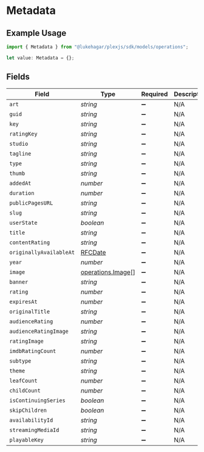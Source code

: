 # Metadata

## Example Usage

```typescript
import { Metadata } from "@lukehagar/plexjs/sdk/models/operations";

let value: Metadata = {};
```

## Fields

| Field                                                         | Type                                                          | Required                                                      | Description                                                   |
| ------------------------------------------------------------- | ------------------------------------------------------------- | ------------------------------------------------------------- | ------------------------------------------------------------- |
| `art`                                                         | *string*                                                      | :heavy_minus_sign:                                            | N/A                                                           |
| `guid`                                                        | *string*                                                      | :heavy_minus_sign:                                            | N/A                                                           |
| `key`                                                         | *string*                                                      | :heavy_minus_sign:                                            | N/A                                                           |
| `ratingKey`                                                   | *string*                                                      | :heavy_minus_sign:                                            | N/A                                                           |
| `studio`                                                      | *string*                                                      | :heavy_minus_sign:                                            | N/A                                                           |
| `tagline`                                                     | *string*                                                      | :heavy_minus_sign:                                            | N/A                                                           |
| `type`                                                        | *string*                                                      | :heavy_minus_sign:                                            | N/A                                                           |
| `thumb`                                                       | *string*                                                      | :heavy_minus_sign:                                            | N/A                                                           |
| `addedAt`                                                     | *number*                                                      | :heavy_minus_sign:                                            | N/A                                                           |
| `duration`                                                    | *number*                                                      | :heavy_minus_sign:                                            | N/A                                                           |
| `publicPagesURL`                                              | *string*                                                      | :heavy_minus_sign:                                            | N/A                                                           |
| `slug`                                                        | *string*                                                      | :heavy_minus_sign:                                            | N/A                                                           |
| `userState`                                                   | *boolean*                                                     | :heavy_minus_sign:                                            | N/A                                                           |
| `title`                                                       | *string*                                                      | :heavy_minus_sign:                                            | N/A                                                           |
| `contentRating`                                               | *string*                                                      | :heavy_minus_sign:                                            | N/A                                                           |
| `originallyAvailableAt`                                       | [RFCDate](../../../types/rfcdate.md)                          | :heavy_minus_sign:                                            | N/A                                                           |
| `year`                                                        | *number*                                                      | :heavy_minus_sign:                                            | N/A                                                           |
| `image`                                                       | [operations.Image](../../../sdk/models/operations/image.md)[] | :heavy_minus_sign:                                            | N/A                                                           |
| `banner`                                                      | *string*                                                      | :heavy_minus_sign:                                            | N/A                                                           |
| `rating`                                                      | *number*                                                      | :heavy_minus_sign:                                            | N/A                                                           |
| `expiresAt`                                                   | *number*                                                      | :heavy_minus_sign:                                            | N/A                                                           |
| `originalTitle`                                               | *string*                                                      | :heavy_minus_sign:                                            | N/A                                                           |
| `audienceRating`                                              | *number*                                                      | :heavy_minus_sign:                                            | N/A                                                           |
| `audienceRatingImage`                                         | *string*                                                      | :heavy_minus_sign:                                            | N/A                                                           |
| `ratingImage`                                                 | *string*                                                      | :heavy_minus_sign:                                            | N/A                                                           |
| `imdbRatingCount`                                             | *number*                                                      | :heavy_minus_sign:                                            | N/A                                                           |
| `subtype`                                                     | *string*                                                      | :heavy_minus_sign:                                            | N/A                                                           |
| `theme`                                                       | *string*                                                      | :heavy_minus_sign:                                            | N/A                                                           |
| `leafCount`                                                   | *number*                                                      | :heavy_minus_sign:                                            | N/A                                                           |
| `childCount`                                                  | *number*                                                      | :heavy_minus_sign:                                            | N/A                                                           |
| `isContinuingSeries`                                          | *boolean*                                                     | :heavy_minus_sign:                                            | N/A                                                           |
| `skipChildren`                                                | *boolean*                                                     | :heavy_minus_sign:                                            | N/A                                                           |
| `availabilityId`                                              | *string*                                                      | :heavy_minus_sign:                                            | N/A                                                           |
| `streamingMediaId`                                            | *string*                                                      | :heavy_minus_sign:                                            | N/A                                                           |
| `playableKey`                                                 | *string*                                                      | :heavy_minus_sign:                                            | N/A                                                           |